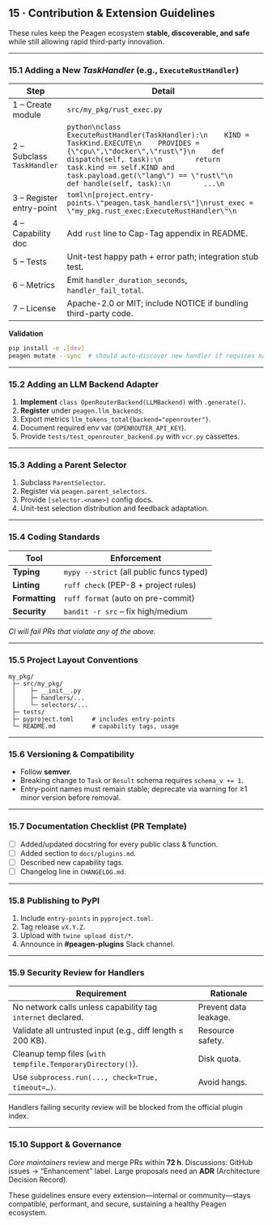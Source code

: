 ## 15 · Contribution & Extension Guidelines

These rules keep the Peagen ecosystem **stable, discoverable, and safe** while
still allowing rapid third-party innovation.

---

### 15.1  Adding a New *TaskHandler* (e.g., `ExecuteRustHandler`)

| Step                       | Detail                                                                                                                                                                                                                                                                                   |
| -------------------------- | ---------------------------------------------------------------------------------------------------------------------------------------------------------------------------------------------------------------------------------------------------------------------------------------- |
| 1 – Create module          | `src/my_pkg/rust_exec.py`                                                                                                                                                                                                                                                                |
| 2 – Subclass `TaskHandler` | `python\nclass ExecuteRustHandler(TaskHandler):\n    KIND = TaskKind.EXECUTE\n    PROVIDES = {\"cpu\",\"docker\",\"rust\"}\n    def dispatch(self, task):\n        return task.kind == self.KIND and task.payload.get(\"lang\") == \"rust\"\n    def handle(self, task):\n        ...\n` |
| 3 – Register entry-point   | `toml\n[project.entry-points.\"peagen.task_handlers\"]\nrust_exec = \"my_pkg.rust_exec:ExecuteRustHandler\"\n`                                                                                                                                                                           |
| 4 – Capability doc         | Add `rust` line to Cap-Tag appendix in README.                                                                                                                                                                                                                                           |
| 5 – Tests                  | Unit-test happy path + error path; integration stub test.                                                                                                                                                                                                                                |
| 6 – Metrics                | Emit `handler_duration_seconds`, `handler_fail_total`.                                                                                                                                                                                                                                   |
| 7 – License                | Apache-2.0 or MIT; include NOTICE if bundling third-party code.                                                                                                                                                                                                                          |

**Validation**

```bash
pip install -e .[dev]
peagen mutate --sync  # should auto-discover new handler if requires match
```

---

### 15.2  Adding an LLM Backend Adapter

1. **Implement** `class OpenRouterBackend(LLMBackend)` with `.generate()`.
2. **Register** under `peagen.llm_backends`.
3. Export metrics `llm_tokens_total{backend="openrouter"}`.
4. Document required env var (`OPENROUTER_API_KEY`).
5. Provide `tests/test_openrouter_backend.py` with `vcr.py` cassettes.

---

### 15.3  Adding a Parent Selector

1. Subclass `ParentSelector`.
2. Register via `peagen.parent_selectors`.
3. Provide `[selector.<name>]` config docs.
4. Unit-test selection distribution and feedback adaptation.

---

### 15.4  Coding Standards

| Tool           | Enforcement                              |
| -------------- | ---------------------------------------- |
| **Typing**     | `mypy --strict` (all public funcs typed) |
| **Linting**    | `ruff check` (PEP-8 + project rules)     |
| **Formatting** | `ruff format` (auto on pre-commit)       |
| **Security**   | `bandit -r src` – fix high/medium        |

*CI will fail PRs that violate any of the above.*

---

### 15.5  Project Layout Conventions

```
my_pkg/
 ├─ src/my_pkg/
 │    ├─ __init__.py
 │    ├─ handlers/...
 │    └─ selectors/...
 ├─ tests/
 ├─ pyproject.toml     # includes entry-points
 └─ README.md          # capability tags, usage
```

---

### 15.6  Versioning & Compatibility

* Follow **semver**.
* Breaking change to `Task` or `Result` schema requires `schema_v += 1`.
* Entry-point names must remain stable; deprecate via warning for ≥1 minor
  version before removal.

---

### 15.7  Documentation Checklist (PR Template)

* [ ] Added/updated docstring for every public class & function.
* [ ] Added section to `docs/plugins.md`.
* [ ] Described new capability tags.
* [ ] Changelog line in `CHANGELOG.md`.

---

### 15.8  Publishing to PyPI

1. Include `entry-points` in `pyproject.toml`.
2. Tag release `vX.Y.Z`.
3. Upload with `twine upload dist/*`.
4. Announce in **#peagen-plugins** Slack channel.

---

### 15.9  Security Review for Handlers

| Requirement                                                 | Rationale             |
| ----------------------------------------------------------- | --------------------- |
| No network calls unless capability tag `internet` declared. | Prevent data leakage. |
| Validate all untrusted input (e.g., diff length ≤ 200 KB).  | Resource safety.      |
| Cleanup temp files (`with tempfile.TemporaryDirectory()`).  | Disk quota.           |
| Use `subprocess.run(..., check=True, timeout=…)`.           | Avoid hangs.          |

Handlers failing security review will be blocked from the official plugin index.

---

### 15.10  Support & Governance

*Core maintainers* review and merge PRs within **72 h**.
Discussions: GitHub issues → “Enhancement” label.
Large proposals need an **ADR** (Architecture Decision Record).

These guidelines ensure every extension—internal or community—stays
compatible, performant, and secure, sustaining a healthy Peagen ecosystem.
